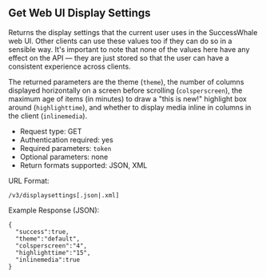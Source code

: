 Get Web UI Display Settings
---------------------------

Returns the display settings that the current user uses in the SuccessWhale web UI. Other clients can use these values too if they can do so in a sensible way. It's important to note that none of the values here have any effect on the API &mdash; they are just stored so that the user can have a consistent experience across clients.

The returned parameters are the theme (`theme`), the number of columns displayed horizontally on a screen before scrolling (`colsperscreen`), the maximum age of items (in minutes) to draw a "this is new!" highlight box around (`highlighttime`), and whether to display media inline in columns in the client (`inlinemedia`).

* Request type: GET
* Authentication required: yes
* Required parameters: `token`
* Optional parameters: none
* Return formats supported: JSON, XML

URL Format:

    /v3/displaysettings[.json|.xml]

Example Response (JSON):

    {
      "success":true,
      "theme":"default",
      "colsperscreen":"4",
      "highlighttime":"15",
      "inlinemedia":true
    }
